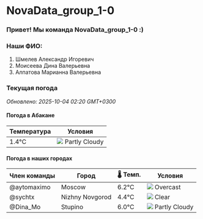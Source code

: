 # NovaData_group_1-0
### Привет! Мы команда NovaData_group_1-0 :)

### Наши ФИО:
1. Шмелев Александр Игоревич
2. Моисеева Дина Валерьевна
3. Алпатова Марианна Валерьевна

### Текущая погода
<!-- WEATHER:START -->
_Обновлено: 2025-10-04 02:20 GMT+0300_

#### Погода в Абакане

| Температура | Условия |
|-------------|----------|
| 1.4°C     | ![](https://cdn.weatherapi.com/weather/64x64/night/116.png) Partly Cloudy |

#### Погода в наших городах

| Член команды  | Город               | 🌡️ Темп.  | Условия          |
|---------------|---------------------|-----------|--------------------|
| @aytomaximo    | Moscow              |    6.2°C | ![](https://cdn.weatherapi.com/weather/64x64/night/122.png) Overcast     |
| @sychtx        | Nizhny Novgorod     |    4.4°C | ![](https://cdn.weatherapi.com/weather/64x64/night/113.png) Clear        |
| @Dina_Mo       | Stupino             |    6.0°C | ![](https://cdn.weatherapi.com/weather/64x64/night/116.png) Partly Cloudy |

<!-- WEATHER:END -->
